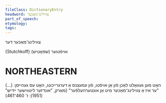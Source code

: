```yaml
---
fileClass: DictionaryEntry
headword: צווילינג־מאַכער
part_of_speech: 
etymology: 
tags: 
---
```

צווילינג־מאַכער
דער

{Stutchkoff}
(שפּאָטיש) אויפֿטוער

NORTHEASTERN
==============

האָט מען געוואָלט לאַכן פֿון אַן אויפֿטו, פֿון עמעצנס אַ דערגרייכונג, האָט עס געהייסן: {...} "ער איז אַ צווילינג־מאַכער מיט אַן אונטערהעלפֿער"
{מאַרק, "אונדזער ליטווישער ייִדיש" (1951): ז' 460־461}
